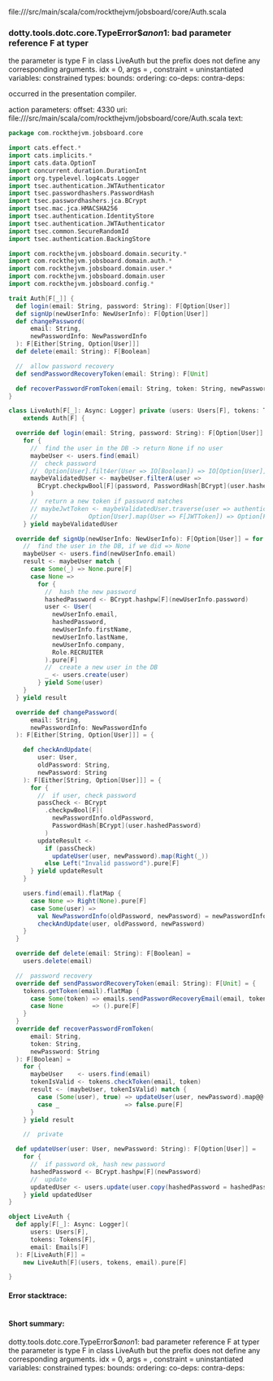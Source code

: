 file://<WORKSPACE>/src/main/scala/com/rockthejvm/jobsboard/core/Auth.scala
### dotty.tools.dotc.core.TypeError$$anon$1: bad parameter reference F at typer
the parameter is type F in class LiveAuth but the prefix <noprefix>
does not define any corresponding arguments.
idx = 0, args = ,
constraint =  uninstantiated variables:
 constrained types:
 bounds:
 ordering:
 co-deps:
 contra-deps:


occurred in the presentation compiler.

action parameters:
offset: 4330
uri: file://<WORKSPACE>/src/main/scala/com/rockthejvm/jobsboard/core/Auth.scala
text:
```scala
package com.rockthejvm.jobsboard.core

import cats.effect.*
import cats.implicits.*
import cats.data.OptionT
import concurrent.duration.DurationInt
import org.typelevel.log4cats.Logger
import tsec.authentication.JWTAuthenticator
import tsec.passwordhashers.PasswordHash
import tsec.passwordhashers.jca.BCrypt
import tsec.mac.jca.HMACSHA256
import tsec.authentication.IdentityStore
import tsec.authentication.JWTAuthenticator
import tsec.common.SecureRandomId
import tsec.authentication.BackingStore

import com.rockthejvm.jobsboard.domain.security.*
import com.rockthejvm.jobsboard.domain.auth.*
import com.rockthejvm.jobsboard.domain.user.*
import com.rockthejvm.jobsboard.domain.user
import com.rockthejvm.jobsboard.config.*

trait Auth[F[_]] {
  def login(email: String, password: String): F[Option[User]]
  def signUp(newUserInfo: NewUserInfo): F[Option[User]]
  def changePassword(
      email: String,
      newPasswordInfo: NewPasswordInfo
  ): F[Either[String, Option[User]]]
  def delete(email: String): F[Boolean]

  //  allow password recovery
  def sendPasswordRecoveryToken(email: String): F[Unit]

  def recoverPasswordFromToken(email: String, token: String, newPassword: String): F[Boolean]
}

class LiveAuth[F[_]: Async: Logger] private (users: Users[F], tokens: Tokens[F], emails: Emails[F])
    extends Auth[F] {

  override def login(email: String, password: String): F[Option[User]] =
    for {
      //  find the user in the DB -> return None if no user
      maybeUser <- users.find(email)
      //  check password
      //  Option[User].filt4er(User => IO[Boolean]) => IO[Option[User]]
      maybeValidatedUser <- maybeUser.filterA(user =>
        BCrypt.checkpwBool[F](password, PasswordHash[BCrypt](user.hashedPassword))
      )
      //  return a new token if password matches
      // maybeJwtToken <- maybeValidatedUser.traverse(user => authenticator.create(user.email))
      //              Option[User].map(User => F[JWTToken]) => Option[F[JWTToken]]
    } yield maybeValidatedUser

  override def signUp(newUserInfo: NewUserInfo): F[Option[User]] = for {
    //  find the user in the DB, if we did => None
    maybeUser <- users.find(newUserInfo.email)
    result <- maybeUser match {
      case Some(_) => None.pure[F]
      case None =>
        for {
          //  hash the new password
          hashedPassword <- BCrypt.hashpw[F](newUserInfo.password)
          user <- User(
            newUserInfo.email,
            hashedPassword,
            newUserInfo.firstName,
            newUserInfo.lastName,
            newUserInfo.company,
            Role.RECRUITER
          ).pure[F]
          //  create a new user in the DB
          _ <- users.create(user)
        } yield Some(user)
    }
  } yield result

  override def changePassword(
      email: String,
      newPasswordInfo: NewPasswordInfo
  ): F[Either[String, Option[User]]] = {

    def checkAndUpdate(
        user: User,
        oldPassword: String,
        newPassword: String
    ): F[Either[String, Option[User]]] = {
      for {
        //  if user, check password
        passCheck <- BCrypt
          .checkpwBool[F](
            newPasswordInfo.oldPassword,
            PasswordHash[BCrypt](user.hashedPassword)
          )
        updateResult <-
          if (passCheck)
            updateUser(user, newPassword).map(Right(_))
          else Left("Invalid password").pure[F]
      } yield updateResult
    }

    users.find(email).flatMap {
      case None => Right(None).pure[F]
      case Some(user) =>
        val NewPasswordInfo(oldPassword, newPassword) = newPasswordInfo
        checkAndUpdate(user, oldPassword, newPassword)
    }
  }

  override def delete(email: String): F[Boolean] =
    users.delete(email)

  //  password recovery
  override def sendPasswordRecoveryToken(email: String): F[Unit] = {
    tokens.getToken(email).flatMap {
      case Some(token) => emails.sendPasswordRecoveryEmail(email, token)
      case None        => ().pure[F]
    }
  }
  override def recoverPasswordFromToken(
      email: String,
      token: String,
      newPassword: String
  ): F[Boolean] =
    for {
      maybeUser    <- users.find(email)
      tokenIsValid <- tokens.checkToken(email, token)
      result <- (maybeUser, tokenIsValid) match {
        case (Some(user), true) => updateUser(user, newPassword).map@@(_.nonEmpty)
        case _                  => false.pure[F]
      }
    } yield result

    //  private

  def updateUser(user: User, newPassword: String): F[Option[User]] =
    for {
      //  if password ok, hash new password
      hashedPassword <- BCrypt.hashpw[F](newPassword)
      //  update
      updatedUser <- users.update(user.copy(hashedPassword = hashedPassword))
    } yield updatedUser
}

object LiveAuth {
  def apply[F[_]: Async: Logger](
      users: Users[F],
      tokens: Tokens[F],
      email: Emails[F]
  ): F[LiveAuth[F]] =
    new LiveAuth[F](users, tokens, email).pure[F]

}

```



#### Error stacktrace:

```

```
#### Short summary: 

dotty.tools.dotc.core.TypeError$$anon$1: bad parameter reference F at typer
the parameter is type F in class LiveAuth but the prefix <noprefix>
does not define any corresponding arguments.
idx = 0, args = ,
constraint =  uninstantiated variables:
 constrained types:
 bounds:
 ordering:
 co-deps:
 contra-deps:
